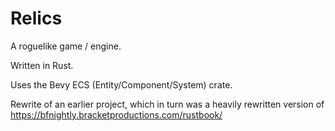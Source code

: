 # Relics

A roguelike game / engine.

Written in Rust.

Uses the Bevy ECS (Entity/Component/System) crate.

Rewrite of an earlier project, which in turn was a heavily rewritten version of
<https://bfnightly.bracketproductions.com/rustbook/> 
